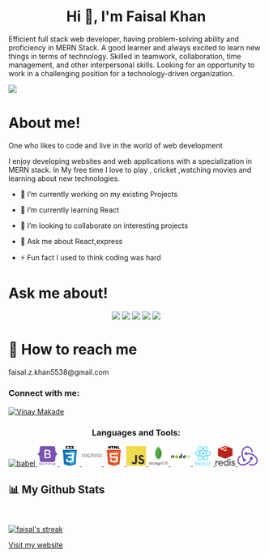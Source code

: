 <h1 align="center">Hi 👋, I'm Faisal Khan</h1>
<p>Efficient full stack web developer, having problem-solving ability and proficiency in MERN Stack. A good learner and always excited to learn new things in terms of technology. Skilled in teamwork, collaboration, time management, and other interpersonal skills. Looking for an opportunity to work in a challenging position for a technology-driven organization.</p>
<image src="https://camo.githubusercontent.com/8d5deef06a13d0ae4d973c3947748e85eae585dcf91861de1b0f97700876c9e3/68747470733a2f2f7777772e7362722d746563686e6f6c6f676965732e636f6d2f77702d636f6e74656e742f75706c6f6164732f323032312f30362f6d65726e2e706e67"></image>
<h1 align="left">About me!</h1>
<p align="left">One who likes to code and live in the world of web development </p>
<p align="left" font >I enjoy developing websites and web applications with a specialization in MERN stack.
In My free time I love to play , cricket ,watching movies and learning about new technologies. </p>


- 🔭 I’m currently working on my existing Projects

- 🌱 I’m currently learning React

- 👯 I’m looking to collaborate on interesting projects

- 💬 Ask me about React,express

- ⚡ Fun fact I used to think coding was hard
<h1 align="left">Ask me about!</h1>
<div display="flex" align="center">
    <image src="https://camo.githubusercontent.com/b7cb856d6c14e9b6e5c1e46cf5f30210472df1c67bbbf1de1da8c6698cae6eb6/68747470733a2f2f696d672e736869656c64732e696f2f62616467652f2d4a6176615363726970742d2532334637444631433f7374796c653d666f722d7468652d6261646765266c6f676f3d6a617661736372697074266c6f676f436f6c6f723d303030303030266c6162656c436f6c6f723d25323346374446314326636f6c6f723d253233464643453541"></image>
<image src="https://camo.githubusercontent.com/72e92f69f36703548704a9eeda2a9889c2756b5e08f01a9aec6e658c148d014e/68747470733a2f2f696d672e736869656c64732e696f2f62616467652f4d6f6e676f44422d3445413934423f7374796c653d666f722d7468652d6261646765266c6f676f3d6d6f6e676f6462266c6f676f436f6c6f723d7768697465"></image>
<image src="https://camo.githubusercontent.com/8286a45a106e1a3c07489f83a38159981d888518a740b59c807ffc1b7b1e2f7b/68747470733a2f2f696d672e736869656c64732e696f2f62616467652f657870726573732e6a732d2532333430346435392e7376673f7374796c653d666f722d7468652d6261646765266c6f676f3d65787072657373266c6f676f436f6c6f723d253233363144414642"></image>
<image src="https://camo.githubusercontent.com/eddd60b7352982a71a26de33147a284c075e938885122933b43448f6c9f9bdf7/68747470733a2f2f696d672e736869656c64732e696f2f62616467652f2d52656163742d3631444146423f7374796c653d666f722d7468652d6261646765266c6f676f3d7265616374266c6f676f436f6c6f723d666666666666"></image>
<image src="https://camo.githubusercontent.com/b0a2413d84ac5a328d5f3edd690208ab83f652b48ffa15d9493dd42f343d2ee5/68747470733a2f2f696d672e736869656c64732e696f2f62616467652f2d4e6f64656a732d3333393933333f7374796c653d666f722d7468652d6261646765266c6f676f3d4e6f64652e6a73266c6f676f436f6c6f723d666666666666"></image>
</div>
<h1 align="left">📧 How to reach me</h1>
<div background-color="red" color="white">faisal.z.khan5538@gmail.com</div>
<h3 align="left">Connect with me:</h3>
<p align="left">
<a href="https://www.linkedin.com/in/faisal-khan-190929171/" target="blank"><img align="center" src="https://raw.githubusercontent.com/rahuldkjain/github-profile-readme-generator/master/src/images/icons/Social/linked-in-alt.svg" alt="Vinay Makade" height="30" width="40" /></a>
</p>

<h3 align="center">Languages and Tools:</h3>
<p align="left"> <a href="https://babeljs.io/" target="_blank" rel="noreferrer"> <img src="https://www.vectorlogo.zone/logos/babeljs/babeljs-icon.svg" alt="babel" width="40" height="40"/> </a> <a href="https://getbootstrap.com" target="_blank" rel="noreferrer"> <img src="https://raw.githubusercontent.com/devicons/devicon/master/icons/bootstrap/bootstrap-plain-wordmark.svg" alt="bootstrap" width="40" height="40"/> </a> <a href="https://www.w3schools.com/css/" target="_blank" rel="noreferrer"> <img src="https://raw.githubusercontent.com/devicons/devicon/master/icons/css3/css3-original-wordmark.svg" alt="css3" width="40" height="40"/> </a> <a href="https://expressjs.com" target="_blank" rel="noreferrer"> <img src="https://raw.githubusercontent.com/devicons/devicon/master/icons/express/express-original-wordmark.svg" alt="express" width="40" height="40"/> </a> <a href="https://www.w3.org/html/" target="_blank" rel="noreferrer"> <img src="https://raw.githubusercontent.com/devicons/devicon/master/icons/html5/html5-original-wordmark.svg" alt="html5" width="40" height="40"/> </a> <a href="https://developer.mozilla.org/en-US/docs/Web/JavaScript" target="_blank" rel="noreferrer"> <img src="https://raw.githubusercontent.com/devicons/devicon/master/icons/javascript/javascript-original.svg" alt="javascript" width="40" height="40"/> </a> <a href="https://www.mongodb.com/" target="_blank" rel="noreferrer"> <img src="https://raw.githubusercontent.com/devicons/devicon/master/icons/mongodb/mongodb-original-wordmark.svg" alt="mongodb" width="40" height="40"/> </a> <a href="https://nodejs.org" target="_blank" rel="noreferrer"> <img src="https://raw.githubusercontent.com/devicons/devicon/master/icons/nodejs/nodejs-original-wordmark.svg" alt="nodejs" width="40" height="40"/> </a> <a href="https://reactjs.org/" target="_blank" rel="noreferrer"> <img src="https://raw.githubusercontent.com/devicons/devicon/master/icons/react/react-original-wordmark.svg" alt="react" width="40" height="40"/> </a> <a href="https://redis.io" target="_blank" rel="noreferrer"> <img src="https://raw.githubusercontent.com/devicons/devicon/master/icons/redis/redis-original-wordmark.svg" alt="redis" width="40" height="40"/> </a> <a href="https://redux.js.org" target="_blank" rel="noreferrer"> <img src="https://raw.githubusercontent.com/devicons/devicon/master/icons/redux/redux-original.svg" alt="redux" width="40" height="40"/> </a> </p>

## 📊 My Github Stats

<br/>
<p>
    <a href="https://github-readme-streak-stats.herokuapp.com/?user=faisalk2&theme=tokyonight&hide_border=true&bg_color=0D1117">
        <img title="🔥 Get streak stats for your profile at git.io/streak-stats" alt="faisal's streak" src="https://github-readme-streak-stats.herokuapp.com/?user=faisalk2&theme=tokyonight&hide_border=true&bg_color=0D1117"/>
    </a>
</p>

 <a href="https://faisalportfoliomasai.netlify.app//">
    Visit my website
</a>
